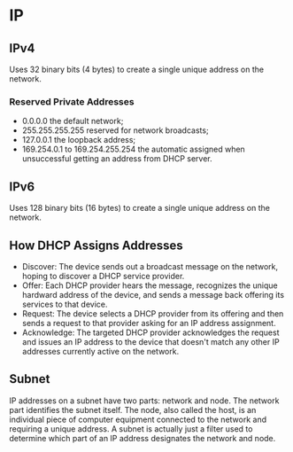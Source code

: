 # IP

## IPv4
Uses 32 binary bits (4 bytes) to create a single unique address on the network.

### Reserved Private Addresses
* 0.0.0.0  the default network;
* 255.255.255.255  reserved for network broadcasts;
* 127.0.0.1  the loopback address;
* 169.254.0.1 to 169.254.255.254  the automatic assigned when unsuccessful
getting an address from DHCP server.


## IPv6
Uses 128 binary bits (16 bytes) to create a single unique address on the network.


## How DHCP Assigns Addresses
* Discover: The device sends out a broadcast message on the network, hoping to 
discover a DHCP service provider.
* Offer: Each DHCP provider hears the message, recognizes the unique hardward address
of the device, and sends a message back offering its services to that device.
* Request: The device selects a DHCP provider from its offering and then sends a 
request to that provider asking for an IP address assignment.
* Acknowledge: The targeted DHCP provider acknowledges the request and issues an IP
address to the device that doesn't match any other IP addresses currently active on 
the network.


## Subnet
IP addresses on a subnet have two parts: network and node. The network part 
identifies the subnet itself. The node, also called the host, is an individual piece 
of computer equipment connected to the network and requiring a unique address.
A subnet is actually just a filter used to determine which part of an IP address 
designates the network and node.
